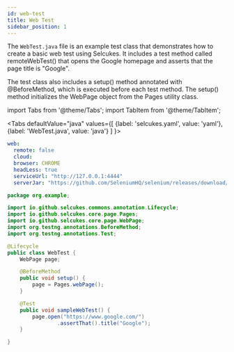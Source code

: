 ```yaml
---
id: web-test
title: Web Test
sidebar_position: 1
---
```

The `WebTest.java` file is an example test class that demonstrates how to create a basic web test using Selcukes. It includes a test method called remoteWebTest() that opens the Google homepage and asserts that the page title is "Google".

The test class also includes a setup() method annotated with @BeforeMethod, which is executed before each test method. The setup() method initializes the WebPage object from the Pages utility class.

import Tabs from '@theme/Tabs';
import TabItem from '@theme/TabItem';

<Tabs defaultValue="java"
values={[
{label: 'selcukes.yaml', value: 'yaml'},{label: 'WebTest.java', value: 'java'}
]
}>

<TabItem value="yaml">

```yaml
web:
  remote: false
  cloud:
  browser: CHROME
  headLess: true
  serviceUrl: "http://127.0.0.1:4444"
  serverJar: "https://github.com/SeleniumHQ/selenium/releases/download/selenium-4.17.0/selenium-server-4.17.0.jar"
```

</TabItem>
<TabItem value="java">

```java
package org.example;

import io.github.selcukes.commons.annotation.Lifecycle;
import io.github.selcukes.core.page.Pages;
import io.github.selcukes.core.page.WebPage;
import org.testng.annotations.BeforeMethod;
import org.testng.annotations.Test;

@Lifecycle
public class WebTest {
    WebPage page;

    @BeforeMethod
    public void setup() {
        page = Pages.webPage();
    }

    @Test
    public void sampleWebTest() {
        page.open("https://www.google.com/")
                .assertThat().title("Google");
    }

}
```

</TabItem>
</Tabs>
